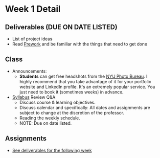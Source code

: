 # Week 1 Detail

## Deliverables \(DUE ON DATE LISTED\)

* List of project ideas
* Read [Prework](../pre-work/) and be familiar with the things that need to get done

## Class

* Announcements: 
  * **Students** can get free headshots from the [NYU Photo Bureau](https://www.nyu.edu/about/leadership-university-administration/office-of-the-president/university-relationsandpublicaffairs/public-affairs/photo-bureau.html). I highly recommend that you take advantage of it for your portfolio website and LinkedIn profile. It's an extremely popular service. You just need to book it \(sometimes weeks\) in advance. 
* [Syllabus](https://github.com/IDMNYU/SeniorProject_Fall2021_Katsivelos/tree/8b5c0e663d5f79b1ccd007ea6c6d72a1a388f24e/syllabus.md) Review Q&A
  * Discuss course & learning objectives.
  * Discuss calendar and specifically: All dates and assignments are subject to change at the discretion of the professor.
  * Reading the weekly schedule.
  * NOTE: Due on date listed.

## Assignments

*  [See deliverables for the following week](week2_detail.md)

